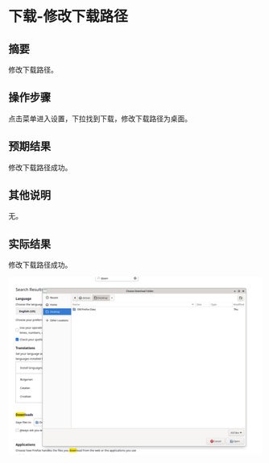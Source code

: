 # 下载-修改下载路径

## 摘要

修改下载路径。

## 操作步骤

点击菜单进入设置，下拉找到下载，修改下载路径为桌面。

## 预期结果

修改下载路径成功。

## 其他说明

无。

## 实际结果

修改下载路径成功。

![alt text](image-93.png)